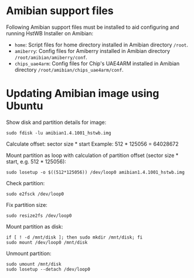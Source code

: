 # Amibian support files

Following Amibian support files must be installed to aid configuring and running HstWB Installer on Amibian:

- `home`: Script files for home directory installed in Amibian directory `/root`.  
- `amiberry`: Config files for Amiberry installed in Amibian directory `/root/amibian/amiberry/conf`.
- `chips_uae4arm`: Config files for Chip's UAE4ARM installed in Amibian directory `/root/amibian/chips_uae4arm/conf`.

# Updating Amibian image using Ubuntu

Show disk and partition details for image:
```
sudo fdisk -lu amibian1.4.1001_hstwb.img
```

Calculate offset: sector size * start
Example: 512 * 125056 = 64028672

Mount partition as loop with calculation of partition offset (sector size * start, e.g. 512 * 125056):
```
sudo losetup -o $((512*125056)) /dev/loop0 amibian1.4.1001_hstwb.img
```

Check partition:
```
sudo e2fsck /dev/loop0
```

Fix partition size:
```
sudo resize2fs /dev/loop0
```

Mount partition as disk:
```
if [ ! -d /mnt/disk ]; then sudo mkdir /mnt/disk; fi
sudo mount /dev/loop0 /mnt/disk
```

Unmount partition:
```
sudo umount /mnt/disk
sudo losetup --detach /dev/loop0
```